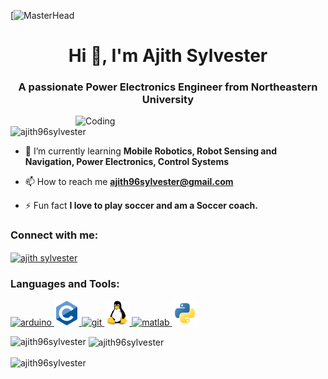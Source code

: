 [![MasterHead](https://user-images.githubusercontent.com/10498744/210012254-234538ff-d198-48aa-8964-37e6fd45d227.gif)
<h1 align="center">Hi 👋, I'm Ajith Sylvester</h1>
<h3 align="center">A passionate Power Electronics Engineer from Northeastern University</h3>
<img align="right" alt="Coding" width="400" src="https://cdn.dribbble.com/users/116207…”> 
<p align="left"> <img src="https://komarev.com/ghpvc/?username=ajith96sylvester&label=Profile%20views&color=0e75b6&style=flat" alt="ajith96sylvester" /> </p>

- 🌱 I’m currently learning **Mobile Robotics, Robot Sensing and Navigation, Power Electronics, Control Systems**

- 📫 How to reach me **ajith96sylvester@gmail.com**

- ⚡ Fun fact **I love to play soccer and am a Soccer coach.**

<h3 align="left">Connect with me:</h3>
<p align="left">
<a href="https://linkedin.com/in/ajith sylvester" target="blank"><img align="center" src="https://raw.githubusercontent.com/rahuldkjain/github-profile-readme-generator/master/src/images/icons/Social/linked-in-alt.svg" alt="ajith sylvester" height="30" width="40" /></a>
</p>

<h3 align="left">Languages and Tools:</h3>
<p align="left"> <a href="https://www.arduino.cc/" target="_blank" rel="noreferrer"> <img src="https://cdn.worldvectorlogo.com/logos/arduino-1.svg" alt="arduino" width="40" height="40"/> </a> <a href="https://www.cprogramming.com/" target="_blank" rel="noreferrer"> <img src="https://raw.githubusercontent.com/devicons/devicon/master/icons/c/c-original.svg" alt="c" width="40" height="40"/> </a> <a href="https://git-scm.com/" target="_blank" rel="noreferrer"> <img src="https://www.vectorlogo.zone/logos/git-scm/git-scm-icon.svg" alt="git" width="40" height="40"/> </a> <a href="https://www.linux.org/" target="_blank" rel="noreferrer"> <img src="https://raw.githubusercontent.com/devicons/devicon/master/icons/linux/linux-original.svg" alt="linux" width="40" height="40"/> </a> <a href="https://www.mathworks.com/" target="_blank" rel="noreferrer"> <img src="https://upload.wikimedia.org/wikipedia/commons/2/21/Matlab_Logo.png" alt="matlab" width="40" height="40"/> </a> <a href="https://www.python.org" target="_blank" rel="noreferrer"> <img src="https://raw.githubusercontent.com/devicons/devicon/master/icons/python/python-original.svg" alt="python" width="40" height="40"/> </a> </p>

<p><img align="left" src="https://github-readme-stats.vercel.app/api/top-langs?username=ajith96sylvester&show_icons=true&locale=en&layout=compact" alt="ajith96sylvester" /></p>

<p>&nbsp;<img align="center" src="https://github-readme-stats.vercel.app/api?username=ajith96sylvester&show_icons=true&locale=en" alt="ajith96sylvester" /></p>

<p><img align="center" src="https://github-readme-streak-stats.herokuapp.com/?user=ajith96sylvester&" alt="ajith96sylvester" /></p>

